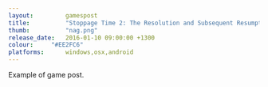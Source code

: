 ```yaml
---
layout: 		gamespost
title:  		"Stoppage Time 2: The Resolution and Subsequent Resumption"
thumb:			"nag.png"
release_date: 	2016-01-10 09:00:00 +1300
colour:     "#EE2FC6"
platforms:		windows,osx,android
---
```

Example of game post.
